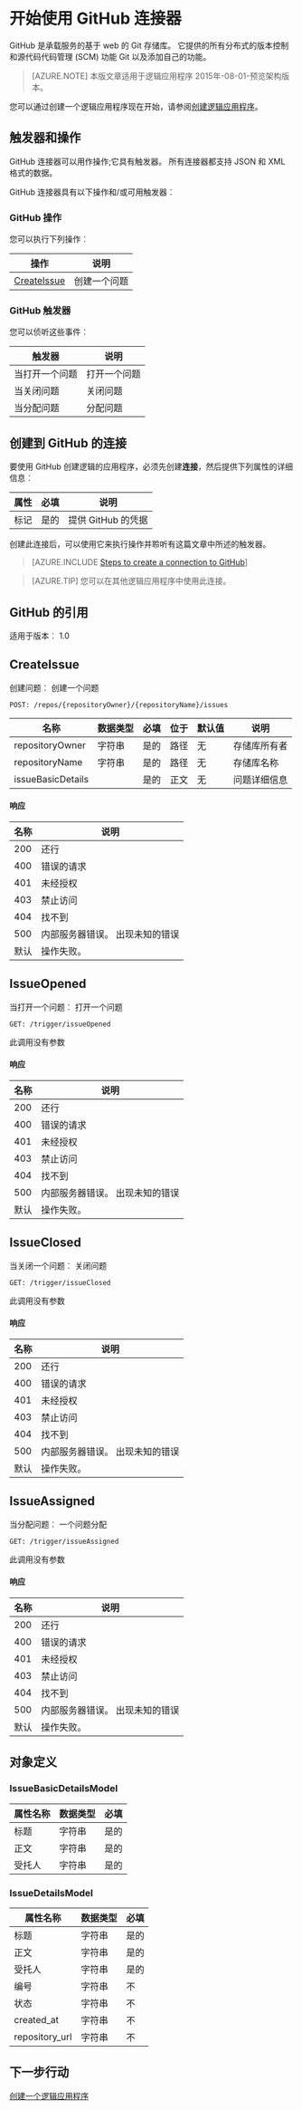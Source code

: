 <properties
pageTitle="GitHub |Microsoft Azure"
description="Azure 应用程序服务创建的应用程序逻辑。 GitHub 是承载服务的基于 web 的 Git 存储库。 它提供的所有分布式的版本控制和源代码代码管理 (SCM) 功能 Git 以及添加自己的功能。"
services="logic-apps"   
documentationCenter=".net,nodejs,java"  
authors="msftman"   
manager="erikre"    
editor=""
tags="connectors" />

<tags
ms.service="logic-apps"
ms.devlang="multiple"
ms.topic="article"
ms.tgt_pltfrm="na"
ms.workload="integration"
ms.date="08/18/2016"
ms.author="deonhe"/>

# <a name="get-started-with-the-github-connector"></a>开始使用 GitHub 连接器

GitHub 是承载服务的基于 web 的 Git 存储库。 它提供的所有分布式的版本控制和源代码代码管理 (SCM) 功能 Git 以及添加自己的功能。

>[AZURE.NOTE] 本版文章适用于逻辑应用程序 2015年-08-01-预览架构版本。 

您可以通过创建一个逻辑应用程序现在开始，请参阅[创建逻辑应用程序](../app-service-logic/app-service-logic-create-a-logic-app.md)。

## <a name="triggers-and-actions"></a>触发器和操作

GitHub 连接器可以用作操作;它具有触发器。 所有连接器都支持 JSON 和 XML 格式的数据。 

 GitHub 连接器具有以下操作和/或可用触发器︰

### <a name="github-actions"></a>GitHub 操作
您可以执行下列操作︰

|操作|说明|
|--- | ---|
|[CreateIssue](connectors-create-api-github.md#createissue)|创建一个问题|
### <a name="github-triggers"></a>GitHub 触发器
您可以侦听这些事件︰

|触发器 | 说明|
|--- | ---|
|当打开一个问题|打开一个问题|
|当关闭问题|关闭问题|
|当分配问题|分配问题|


## <a name="create-a-connection-to-github"></a>创建到 GitHub 的连接
要使用 GitHub 创建逻辑的应用程序，必须先创建**连接**，然后提供下列属性的详细信息︰ 

|属性| 必填|说明|
| ---|---|---|
|标记|是的|提供 GitHub 的凭据|
创建此连接后，可以使用它来执行操作并聆听有这篇文章中所述的触发器。 

>[AZURE.INCLUDE [Steps to create a connection to GitHub](../../includes/connectors-create-api-github.md)]

>[AZURE.TIP] 您可以在其他逻辑应用程序中使用此连接。

## <a name="reference-for-github"></a>GitHub 的引用
适用于版本︰ 1.0

## <a name="createissue"></a>CreateIssue
创建问题︰ 创建一个问题 

```POST: /repos/{repositoryOwner}/{repositoryName}/issues``` 

| 名称| 数据类型|必填|位于|默认值|说明|
| ---|---|---|---|---|---|
|repositoryOwner|字符串|是的|路径|无|存储库所有者|
|repositoryName|字符串|是的|路径|无|存储库名称|
|issueBasicDetails| |是的|正文|无|问题详细信息|

#### <a name="response"></a>响应

|名称|说明|
|---|---|
|200|还行|
|400|错误的请求|
|401|未经授权|
|403|禁止访问|
|404|找不到|
|500|内部服务器错误。 出现未知的错误|
|默认|操作失败。|


## <a name="issueopened"></a>IssueOpened
当打开一个问题︰ 打开一个问题 

```GET: /trigger/issueOpened``` 

此调用没有参数
#### <a name="response"></a>响应

|名称|说明|
|---|---|
|200|还行|
|400|错误的请求|
|401|未经授权|
|403|禁止访问|
|404|找不到|
|500|内部服务器错误。 出现未知的错误|
|默认|操作失败。|


## <a name="issueclosed"></a>IssueClosed
当关闭一个问题︰ 关闭问题 

```GET: /trigger/issueClosed``` 

此调用没有参数
#### <a name="response"></a>响应

|名称|说明|
|---|---|
|200|还行|
|400|错误的请求|
|401|未经授权|
|403|禁止访问|
|404|找不到|
|500|内部服务器错误。 出现未知的错误|
|默认|操作失败。|


## <a name="issueassigned"></a>IssueAssigned
当分配问题︰ 一个问题分配 

```GET: /trigger/issueAssigned``` 

此调用没有参数
#### <a name="response"></a>响应

|名称|说明|
|---|---|
|200|还行|
|400|错误的请求|
|401|未经授权|
|403|禁止访问|
|404|找不到|
|500|内部服务器错误。 出现未知的错误|
|默认|操作失败。|


## <a name="object-definitions"></a>对象定义 

### <a name="issuebasicdetailsmodel"></a>IssueBasicDetailsModel


| 属性名称 | 数据类型 | 必填 |
|---|---|---|
|标题|字符串|是的 |
|正文|字符串|是的 |
|受托人|字符串|是的 |



### <a name="issuedetailsmodel"></a>IssueDetailsModel


| 属性名称 | 数据类型 | 必填 |
|---|---|---|
|标题|字符串|是的 |
|正文|字符串|是的 |
|受托人|字符串|是的 |
|编号|字符串|不 |
|状态|字符串|不 |
|created_at|字符串|不 |
|repository_url|字符串|不 |


## <a name="next-steps"></a>下一步行动
[创建一个逻辑应用程序](../app-service-logic/app-service-logic-create-a-logic-app.md)